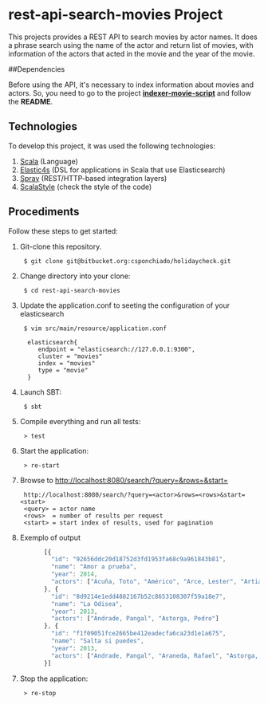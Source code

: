 # rest-api-search-movies Project

This projects provides a REST API to search movies by actor names. It does a phrase search using
the name of the actor and return list of movies, with information of the actors that acted
in the movie and the year of the movie.

##Dependencies

Before using the API, it's necessary to index information about movies and actors. So, you need 
to go to the project [**indexer-movie-script**](https://bitbucket.org/csponchiado/holidaycheck/src/HEAD/indexer-movie-script/?at=master) and follow the **README**.

## Technologies

To develop this project, it was used the following technologies:

1. [Scala](http://www.scala-lang.org/) (Language)
2. [Elastic4s](https://github.com/sksamuel/elastic4s) (DSL for applications in Scala that use Elasticsearch)
2. [Spray](http://spray.io/) (REST/HTTP-based integration layers)
2. [ScalaStyle](http://www.scalastyle.org/) (check the style of the code)

## Procediments

Follow these steps to get started:

1. Git-clone this repository.

        $ git clone git@bitbucket.org:csponchiado/holidaycheck.git

2. Change directory into your clone:

        $ cd rest-api-search-movies

3. Update the application.conf to seeting the configuration of your elasticsearch

		$ vim src/main/resource/application.conf

		 elasticsearch{
 		   	endpoint = "elasticsearch://127.0.0.1:9300",
           	cluster = "movies"
           	index = "movies"
        	type = "movie"
         }

4. Launch SBT:

        $ sbt

5. Compile everything and run all tests:

        > test

6. Start the application:

        > re-start

7. Browse to [http://localhost:8080/search/?query=<actor>&rows=<rows>&start=<start>](http://localhost:8080/search/?query=Astorga,%20Pedro&rows=3&start=0)
	
		http://localhost:8080/search/?query=<actor>&rows=<rows>&start=<start>
		<query> = actor name
		<rows>  = number of results per request
		<start> = start index of results, used for pagination

8. Exemplo of output

```javascript
          [{
            "id": "92656ddc20d18752d3fd1953fa68c9a961843b81",
            "name": "Amor a prueba",
            "year": 2014,
            "actors": ["Acuña, Toto", "Américo", "Arce, Lester", "Artiaga, Thomas", "Astorga, Pedro"]
          }, {
            "id": "8d9214e1edd4882167b52c8653108307f59a18e7",
            "name": "La Odisea",
            "year": 2013,
            "actors": ["Andrade, Pangal", "Astorga, Pedro"]
          }, {
            "id": "f1f09051fce2665be412eadecfa6ca23d1e1a675",
            "name": "Salta si puedes",
            "year": 2013,
            "actors": ["Andrade, Pangal", "Araneda, Rafael", "Astorga, Alvin", "Astorga, Pedro"]
          }]  
```

7. Stop the application:

        > re-stop

